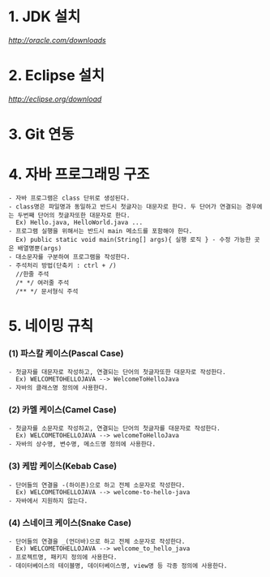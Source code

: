 # 1. JDK 설치
###### http://oracle.com/downloads

# 2. Eclipse 설치
###### http://eclipse.org/download

# 3. Git 연동

# 4. 자바 프로그래밍 구조
	- 자바 프로그램은 class 단위로 생성된다.
	- class명은 파일명과 동일하고 반드시 첫글자는 대문자로 한다. 두 단어가 연결되는 경우에는 두번째 단어의 첫글자또한 대문자로 한다.
	  Ex) Hello.java, HelloWorld.java ...
	- 프로그램 실행을 위해서는 반드시 main 메소드를 포함해야 한다.
	  Ex) public static void main(String[] args){ 실행 로직 } - 수정 가능한 곳은 배열명뿐(args)
	- 대소문자를 구분하여 프로그램을 작성한다.
	- 주석처리 방법(단축키 : ctrl + /)
	  //한줄 주석
	  /* */ 여러줄 주석
	  /** */ 문서형식 주석
# 5. 네이밍 규칙
### (1) 파스칼 케이스(Pascal Case)
	- 첫글자를 대문자로 작성하고, 연결되는 단어의 첫글자또한 대문자로 작성한다.
	  Ex) WELCOMETOHELLOJAVA --> WelcomeToHelloJava
	- 자바의 클래스명 정의에 사용한다.
### (2) 카멜 케이스(Camel Case)
	- 첫글자를 소문자로 작성하고, 연결되는 단어의 첫글자를 대문자로 작성한다.
	  Ex) WELCOMETOHELLOJAVA --> welcomeToHelloJava
	- 자바의 상수명, 변수명, 메소드명 정의에 사용한다.
### (3) 케밥 케이스(Kebab Case)
	- 단어들의 연결을 -(하이픈)으로 하고 전체 소문자로 작성한다.
	  Ex) WELCOMETOHELLOJAVA --> welcome-to-hello-java
	- 자바에서 지원하지 않는다.
### (4) 스네이크 케이스(Snake Case)
	- 단어들의 연결을 _(언더바)으로 하고 전체 소문자로 작성한다.
	  Ex) WELCOMETOHELLOJAVA --> welcome_to_hello_java
	- 프로젝트명, 패키지 정의에 사용한다.
	- 데이터베이스의 테이블명, 데이터베이스명, view명 등 각종 정의에 사용한다.
